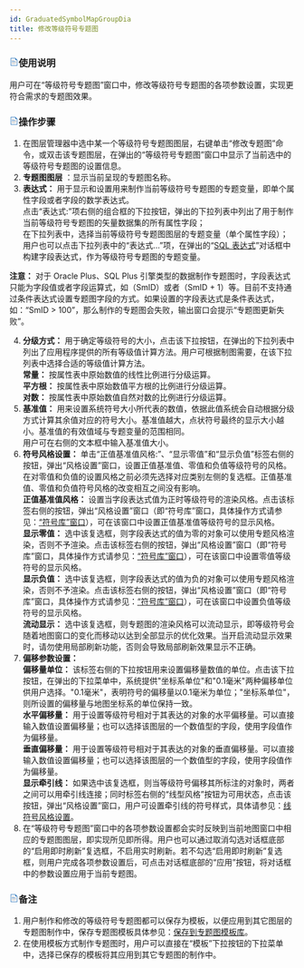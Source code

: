 ```yaml
---
id: GraduatedSymbolMapGroupDia
title: 修改等级符号专题图
---
```

### ![](../../img/read.gif)使用说明

用户可在“等级符号专题图”窗口中，修改等级符号专题图的各项参数设置，实现更符合需求的专题图效果。

### ![](../../img/read.gif)操作步骤

1. 在图层管理器中选中某一个等级符号专题图图层，右键单击“修改专题图”命令，或双击该专题图层，在弹出的“等级符号专题图”窗口中显示了当前选中的等级符号专题图的设置信息。
2. **专题图图层** ：显示当前呈现的专题图名称。
3. **表达式：** 用于显示和设置用来制作当前等级符号专题图的专题变量，即单个属性字段或者字段的数学表达式。   
 点击“表达式:”项右侧的组合框的下拉按钮，弹出的下拉列表中列出了用于制作当前等级符号专题图的矢量数据集的所有属性字段；  
 在下拉列表中，选择当前等级符号专题图图层的专题变量（单个属性字段）；用户也可以点击下拉列表中的“表达式...”项，在弹出的“[SQL 表达式](../../Query/SQLQueryDia)”对话框中构建字段表达式，作为等级符号专题图的专题变量。

**注意：** 对于 Oracle Plus、SQL Plus
引擎类型的数据制作专题图时，字段表达式只能为字段值或者字段运算式，如（SmID）或者（SmID +
1）等。目前不支持通过条件表达式设置专题图字段的方式。如果设置的字段表达式是条件表达式，如：“SmID >
100”，那么制作的专题图会失败，输出窗口会提示“专题图更新失败”。

4. **分级方式：** 用于确定等级符号的大小，点击该下拉按钮，在弹出的下拉列表中列出了应用程序提供的所有等级值计算方法。用户可根据制图需要，在该下拉列表中选择合适的等级值计算方法。   
**常量：** 按属性表中原始数值的线性比例进行分级运算。  
**平方根：** 按属性表中原始数值平方根的比例进行分级运算。  
**对数：** 按属性表中原始数值自然对数的比例进行分级运算。
5. **基准值：** 用来设置系统符号大小所代表的数值，依据此值系统会自动根据分级方式计算其余值对应的符号大小。基准值越大，点状符号最终的显示大小越小。基准值的有效值域与专题变量的范围相同。   
用户可在右侧的文本框中输入基准值大小。
6. **符号风格设置：** 单击“正值基准值风格:”、“显示零值”和“显示负值”标签右侧的按钮，弹出“风格设置”窗口，设置正值基准值、零值和负值等级符号的风格。 在对零值和负值的设置风格之前必须先选择对应类别左侧的复选框。正值基准值、零值和负值符号风格的改变相互之间没有影响。   
**正值基准值风格：** 设置当字段表达式值为正时等级符号的渲染风格。点击该标签右侧的按钮，弹出“风格设置”窗口（即“符号库”窗口，具体操作方式请参见：[“符号库”窗口](../../Visualization/LayerStyle/ResourcesManager)），可在该窗口中设置正值基准值等级符号的显示风格。  
**显示零值：** 选中该复选框，则字段表达式的值为零的对象可以使用专题风格渲染，否则不予渲染。点击该标签右侧的按钮，弹出“风格设置”窗口（即“符号库”窗口，具体操作方式请参见：[“符号库”窗口](../../Visualization/LayerStyle/ResourcesManager)），可在该窗口中设置零值等级符号的显示风格。  
**显示负值：** 选中该复选框，则字段表达式的值为负的对象可以使用专题风格渲染，否则不予渲染。点击该标签右侧的按钮，弹出“风格设置”窗口（即“符号库”窗口，具体操作方式请参见：[“符号库”窗口](../../Visualization/LayerStyle/ResourcesManager)），可在该窗口中设置负值等级符号的显示风格。  
**流动显示：** 选中该复选框，则专题图的渲染风格可以流动显示，即等级符号会随着地图窗口的变化而移动以达到全部显示的优化效果。当开启流动显示效果时，请勿使用局部刷新功能，否则会导致局部刷新效果显示不正确。
7. **偏移参数设置：**  
**偏移量单位：** 该标签右侧的下拉按钮用来设置偏移量数值的单位。点击该下拉按钮，在弹出的下拉菜单中，系统提供"坐标系单位"和"0.1毫米"两种偏移单位供用户选择。"0.1毫米"，表明符号的偏移量以0.1毫米为单位；"坐标系单位"，则所设置的偏移量与地图坐标系的单位保持一致。  
**水平偏移量：** 用于设置等级符号相对于其表达的对象的水平偏移量。可以直接输入数值设置偏移量；也可以选择该图层的一个数值型的字段，使用字段值作为偏移量。  
**垂直偏移量：** 用于设置等级符号相对于其表达的对象的垂直偏移量。可以直接输入数值设置偏移量；也可以选择该图层的一个数值型的字段，使用字段值作为偏移量。  
**显示牵引线：** 如果选中该复选框，则当等级符号偏移其所标注的对象时，两者之间可以用牵引线连接；同时标签右侧的“线型风格”按钮为可用状态，点击该按钮，弹出“风格设置”窗口，用户可设置牵引线的符号样式，具体请参见：[线符号风格设置](../../Visualization/LayerStyle/LineSymStyle)。
8. 在“等级符号专题图”窗口中的各项参数设置都会实时反映到当前地图窗口中相应的专题图图层，即实现所见即所得。用户也可以通过取消勾选对话框底部的“启用即时刷新”复选框，不启用实时刷新。若不勾选“启用即时刷新”复选框，则用户完成各项参数设置后，可点击对话框底部的“应用”按钮，将对话框中的参数设置应用于当前专题图。 

### ![](../../img/read.gif)备注

1. 用户制作和修改的等级符号专题图都可以保存为模板，以便应用到其它图层的专题图制作中，保存专题图模板具体参见：[保存到专题图模板库](../Methods/DTv2_LoadStyleThemeTempl)。
2. 在使用模板方式制作专题图时，用户可以直接在“模板”下拉按钮的下拉菜单中，选择已保存的模板将其应用到其它专题图的制作中。


